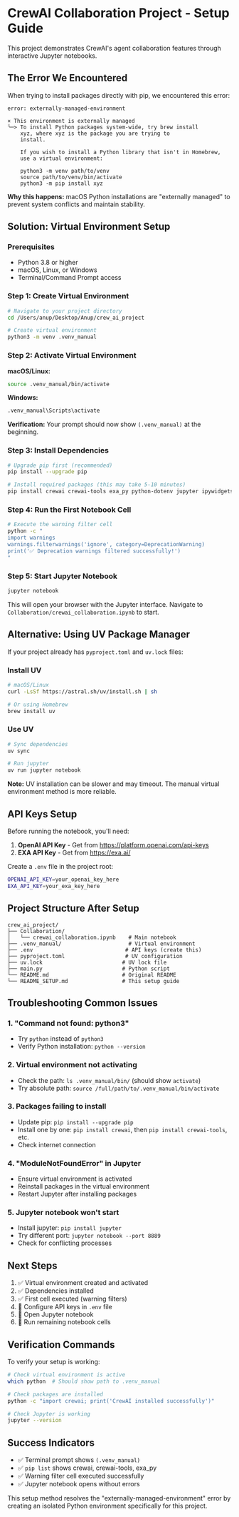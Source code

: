 # CrewAI Collaboration Project - Setup Guide

This project demonstrates CrewAI's agent collaboration features through interactive Jupyter notebooks.

## The Error We Encountered

When trying to install packages directly with pip, we encountered this error:

```
error: externally-managed-environment

× This environment is externally managed
╰─> To install Python packages system-wide, try brew install
    xyz, where xyz is the package you are trying to
    install.
    
    If you wish to install a Python library that isn't in Homebrew,
    use a virtual environment:
    
    python3 -m venv path/to/venv
    source path/to/venv/bin/activate
    python3 -m pip install xyz
```

**Why this happens:** macOS Python installations are "externally managed" to prevent system conflicts and maintain stability.

## Solution: Virtual Environment Setup

### Prerequisites

- Python 3.8 or higher
- macOS, Linux, or Windows
- Terminal/Command Prompt access

### Step 1: Create Virtual Environment

```bash
# Navigate to your project directory
cd /Users/anup/Desktop/Anup/crew_ai_project

# Create virtual environment
python3 -m venv .venv_manual
```

### Step 2: Activate Virtual Environment

**macOS/Linux:**
```bash
source .venv_manual/bin/activate
```

**Windows:**
```cmd
.venv_manual\Scripts\activate
```

**Verification:** Your prompt should now show `(.venv_manual)` at the beginning.

### Step 3: Install Dependencies

```bash
# Upgrade pip first (recommended)
pip install --upgrade pip

# Install required packages (this may take 5-10 minutes)
pip install crewai crewai-tools exa_py python-dotenv jupyter ipywidgets
```

### Step 4: Run the First Notebook Cell

```bash
# Execute the warning filter cell
python -c "
import warnings
warnings.filterwarnings('ignore', category=DeprecationWarning)
print('✅ Deprecation warnings filtered successfully!')
"
```

### Step 5: Start Jupyter Notebook

```bash
jupyter notebook
```

This will open your browser with the Jupyter interface. Navigate to `Collaboration/crewai_collaboration.ipynb` to start.

## Alternative: Using UV Package Manager

If your project already has `pyproject.toml` and `uv.lock` files:

### Install UV
```bash
# macOS/Linux
curl -LsSf https://astral.sh/uv/install.sh | sh

# Or using Homebrew
brew install uv
```

### Use UV
```bash
# Sync dependencies
uv sync

# Run jupyter
uv run jupyter notebook
```

**Note:** UV installation can be slower and may timeout. The manual virtual environment method is more reliable.

## API Keys Setup

Before running the notebook, you'll need:

1. **OpenAI API Key** - Get from https://platform.openai.com/api-keys
2. **EXA API Key** - Get from https://exa.ai/

Create a `.env` file in the project root:
```bash
OPENAI_API_KEY=your_openai_key_here
EXA_API_KEY=your_exa_key_here
```

## Project Structure After Setup

```
crew_ai_project/
├── Collaboration/
│   └── crewai_collaboration.ipynb    # Main notebook
├── .venv_manual/                     # Virtual environment
├── .env                             # API keys (create this)
├── pyproject.toml                   # UV configuration
├── uv.lock                         # UV lock file
├── main.py                         # Python script
└── README.md                       # Original README
└── README_SETUP.md                 # This setup guide
```

## Troubleshooting Common Issues

### 1. "Command not found: python3"
- Try `python` instead of `python3`
- Verify Python installation: `python --version`

### 2. Virtual environment not activating
- Check the path: `ls .venv_manual/bin/` (should show `activate`)
- Try absolute path: `source /full/path/to/.venv_manual/bin/activate`

### 3. Packages failing to install
- Update pip: `pip install --upgrade pip`
- Install one by one: `pip install crewai`, then `pip install crewai-tools`, etc.
- Check internet connection

### 4. "ModuleNotFoundError" in Jupyter
- Ensure virtual environment is activated
- Reinstall packages in the virtual environment
- Restart Jupyter after installing packages

### 5. Jupyter notebook won't start
- Install jupyter: `pip install jupyter`
- Try different port: `jupyter notebook --port 8889`
- Check for conflicting processes

## Next Steps

1. ✅ Virtual environment created and activated
2. ✅ Dependencies installed
3. ✅ First cell executed (warning filters)
4. 🔄 Configure API keys in `.env` file
5. 🔄 Open Jupyter notebook
6. 🔄 Run remaining notebook cells

## Verification Commands

To verify your setup is working:

```bash
# Check virtual environment is active
which python  # Should show path to .venv_manual

# Check packages are installed
python -c "import crewai; print('CrewAI installed successfully')"

# Check Jupyter is working
jupyter --version
```

## Success Indicators

- ✅ Terminal prompt shows `(.venv_manual)`
- ✅ `pip list` shows crewai, crewai-tools, exa_py
- ✅ Warning filter cell executed successfully
- ✅ Jupyter notebook opens without errors

This setup method resolves the "externally-managed-environment" error by creating an isolated Python environment specifically for this project.
